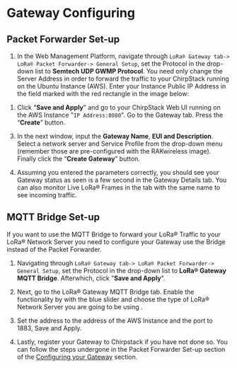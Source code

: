 # Gateway Configuring

## Packet Forwarder Set-up

1. In the Web Management Platform, navigate through `LoRa® Gateway tab-> LoRa® Packet Forwarder-> General Setup`, set the Protocol in the drop-down list to **Semtech UDP GWMP Protocol**. You need only change the Server Address in order to forward the traffic to your ChirpStack running on the Ubuntu Instance (AWS). Enter your Instance Public IP Address in the field marked with the red rectangle in the image below:

<rk-img
  src="/assets/images/quick-start-guide/rak7249/8.aws-ec2-chirpstack-rak7249/chirpstack-packet-forwader.jpg"
  width="100%"
  figure-number="1"
  caption="ChirpStack Packet Forwarder Configuration"
/>

1. Click "**Save and Apply**" and go to your ChirpStack Web UI running on the AWS Instance "`IP Address:8080`". Go to the Gateway tab. Press the “**Create**” button.

<rk-img
  src="/assets/images/quick-start-guide/rak7249/8.aws-ec2-chirpstack-rak7249/chirpstack-add-gateway.jpg"
  width="100%"
  figure-number="2"
  caption="ChirpStack Gateways Creation"
/>

3. In the next window, input the **Gateway Name**, **EUI and Description**. Select a network server and Service Profile from the drop-down menu (remember those are pre-configured with the RAKwireless image). Finally click the “**Create Gateway**” button.

<rk-img
  src="/assets/images/quick-start-guide/rak7249/8.aws-ec2-chirpstack-rak7249/chirpstack-gateway-param.jpg"
  width="100%"
  figure-number="3"
  caption="ChirpStack Gateway Parameters"
/>

4. Assuming you entered the parameters correctly, you should see your Gateway status as seen is a few second in the Gateway Details tab. You can also monitor Live LoRa® Frames in the tab with the same name to see incoming traffic.

<rk-img
  src="/assets/images/quick-start-guide/rak7249/8.aws-ec2-chirpstack-rak7249/chirpstack-gateway-details.jpg"
  width="100%"
  figure-number="4"
  caption="ChirpStack Gateway Details"
/>

## MQTT Bridge Set-up

If you want to use the MQTT Bridge to forward your LoRa® Traffic to your LoRa® Network Server you need to configure your Gateway use the Bridge instead of the Packet Forwarder. 

1. Navigating through `LoRa® Gateway tab-> LoRa® Packet Forwarder-> General Setup`, set the Protocol in the drop-down list to **LoRa® Gateway MQTT Bridge**. Afterwhich, click "**Save and Apply**".

<rk-img
  src="/assets/images/quick-start-guide/rak7249/8.aws-ec2-chirpstack-rak7249/chirpstack-mqtt-bridge.jpg"
  width="100%"
  figure-number="5"
  caption="Gateway MQTT Bridge Protocol"
/>

2. Next, go to the LoRa® Gateway MQTT Bridge tab. Enable the functionality by with the blue slider and choose the type of LoRa® Network Server you are going to be using . 

3. Set the address to the address of the AWS Instance and the port to 1883, Save and Apply.

<rk-img
  src="/assets/images/quick-start-guide/rak7249/8.aws-ec2-chirpstack-rak7249/chirpstack-gateway-mqtt-param.jpg"
  width="100%"
  figure-number="6"
  caption="Gateway MQTT Bridge Parameters"
/>

4. Lastly, register your Gateway to Chirpstack if you have not done so. You can follow the steps undergone in the Packet Forwarder Set-up section of the [Configuring your Gateway](configure-your-gateway.html#packet-forwarder-set-up) section.
